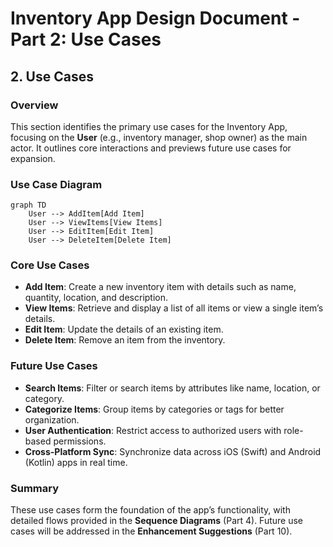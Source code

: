 # Inventory App Design Document - Part 2: Use Cases

## 2. Use Cases

### Overview
This section identifies the primary use cases for the Inventory App, focusing on the **User** (e.g., inventory manager, shop owner) as the main actor. It outlines core interactions and previews future use cases for expansion.

### Use Case Diagram
```mermaid
graph TD
    User --> AddItem[Add Item]
    User --> ViewItems[View Items]
    User --> EditItem[Edit Item]
    User --> DeleteItem[Delete Item]
```

### Core Use Cases
- **Add Item**: Create a new inventory item with details such as name, quantity, location, and description.
- **View Items**: Retrieve and display a list of all items or view a single item’s details.
- **Edit Item**: Update the details of an existing item.
- **Delete Item**: Remove an item from the inventory.

### Future Use Cases
- **Search Items**: Filter or search items by attributes like name, location, or category.
- **Categorize Items**: Group items by categories or tags for better organization.
- **User Authentication**: Restrict access to authorized users with role-based permissions.
- **Cross-Platform Sync**: Synchronize data across iOS (Swift) and Android (Kotlin) apps in real time.

### Summary
These use cases form the foundation of the app’s functionality, with detailed flows provided in the **Sequence Diagrams** (Part 4). Future use cases will be addressed in the **Enhancement Suggestions** (Part 10).